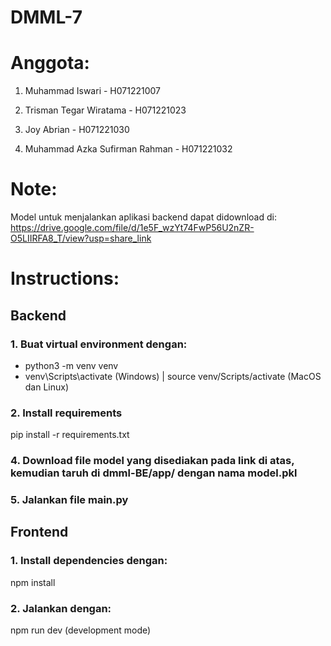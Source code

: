 # DMML-7
# Anggota:
1. Muhammad Iswari - H071221007

2. Trisman Tegar Wiratama - H071221023

3. Joy Abrian - H071221030

4. Muhammad Azka Sufirman Rahman - H071221032


# Note:
Model untuk menjalankan aplikasi backend dapat didownload di: https://drive.google.com/file/d/1e5F_wzYt74FwP56U2nZR-O5LIIRFA8_T/view?usp=share_link

# Instructions:

## Backend
### 1. Buat virtual environment dengan:
- python3 -m venv venv
- venv\Scripts\activate (Windows) | source venv/Scripts/activate (MacOS dan Linux)
### 2. Install requirements
pip install -r requirements.txt
### 4. Download file model yang disediakan pada link di atas, kemudian taruh di dmml-BE/app/ dengan nama model.pkl
### 5. Jalankan file main.py

## Frontend
### 1. Install dependencies dengan: 
npm install
### 2. Jalankan dengan:
npm run dev (development mode)
